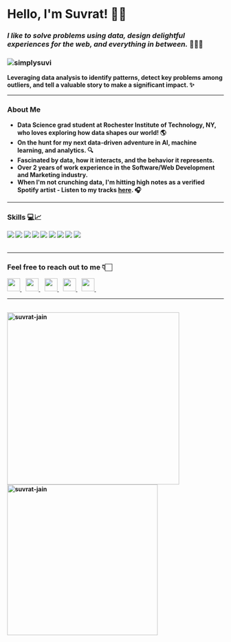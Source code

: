 <h1><strong>Hello, I'm Suvrat! 👋🏻</h1>

<h3 align="left"><em>I like to solve problems using data, design delightful experiences for the web, and everything in between.</em> 👨🏻‍💻</h3>
<h3 align="left"><img src="https://komarev.com/ghpvc/?username=simplysuvi" alt="simplysuvi"></h3>


<p>Leveraging data analysis to identify patterns, detect key problems among outliers, and tell a valuable story to make a significant impact. ✨</p>

<hr>

<h3>About Me</h3>
<ul>
<li>Data Science grad student at Rochester Institute of Technology, NY, who loves exploring how data shapes our world! 🌎</li>
<li>On the hunt for my next data-driven adventure in AI, machine learning, and analytics. 🔍</li>
<li>Fascinated by data, how it interacts, and the behavior it represents.</li>
<li>Over 2 years of work experience in the Software/Web Development and Marketing industry.</li>
<li>When I'm not crunching data, I'm hitting high notes as a verified Spotify artist - Listen to my tracks <a href="https://open.spotify.com/artist/0Qc2FzRFU7IeFUEYDijkCU?si=ZiYn7Mg7QjGGFXMN6Zb4Zw" alt="simplysuvi" target="_blank">here</a>. 🎧</li>
</ul>
<hr>

<h3>Skills 💻📈</h3>
<div>
    <img src="https://img.shields.io/badge/python-%2314354C.svg?style=for-the-badge&logo=python&logoColor=white">
    <img src="https://img.shields.io/badge/pandas-%23150458.svg?style=for-the-badge&logo=pandas&logoColor=white">
    <img src="https://img.shields.io/badge/numpy-%23013243.svg?style=for-the-badge&logo=numpy&logoColor=white">
    <img src="https://img.shields.io/badge/scikit--learn-%23F7931E.svg?style=for-the-badge&logo=scikit-learn&logoColor=white">
    <img src="https://img.shields.io/badge/git-%23F05033.svg?style=for-the-badge&logo=git&logoColor=white">
    <img src="https://img.shields.io/badge/html5-%23E34F26.svg?style=for-the-badge&logo=html5&logoColor=white">
    <img src="https://img.shields.io/badge/css-%23E34F26.svg?style=for-the-badge&logo=css3&logoColor=white">
    <img src="https://img.shields.io/badge/javascript-%23E34F26.svg?style=for-the-badge&logo=javascript&logoColor=white">
    <img src="https://img.shields.io/badge/java-%23E34F26.svg?style=for-the-badge&logo=java&logoColor=white">
</div>
<br>
<hr>

<h3>Feel free to reach out to me 👇🏻</h3>
<div>
    <a href="https://www.linkedin.com/in/simplysuvi/" target="_blank">
        <img src="https://cdn-icons-png.flaticon.com/512/174/174857.png" width="30px">
    </a>&nbsp;&nbsp;
    <a href="https://twitter.com/Simplysuvi/" target="_blank">
        <img src="https://cdn-icons-png.flaticon.com/512/124/124021.png" width="30px">
    </a>&nbsp;&nbsp;
    <a href="https://github.com/Simplysuvi/" target="_blank">
        <img src="https://cdn-icons-png.flaticon.com/512/1051/1051326.png" width="30px">
    </a>&nbsp;&nbsp;
    <a href="https://codepen.io/simplysuvi" target="_blank">
        <img src="https://cdn-icons-png.flaticon.com/512/2111/2111501.png" width="30px">
    </a>&nbsp;&nbsp;
    <a href="https://www.instagram.com/simplysuvi/" target="_blank">
        <img src="https://cdn-icons-png.flaticon.com/512/1384/1384063.png" width="30px">
    </a>&nbsp;&nbsp;
</div>
<hr>
<br>
<div >
    <img align="left" src="https://github-readme-stats.vercel.app/api?username=simplysuvi&count_private=true&show_icons=true&theme=buefy" width="400px" alt="suvrat-jain">
    &nbsp;&nbsp;
    &nbsp;&nbsp;
    <img align="center" src="https://github-readme-stats.vercel.app/api/top-langs/?username=simplysuvi&layout=compact&theme=buefy" width="350px" alt="suvrat-jain">
</div>

